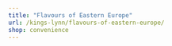 ```yaml
---
title: "Flavours of Eastern Europe"
url: /kings-lynn/flavours-of-eastern-europe/
shop: convenience
---
```

